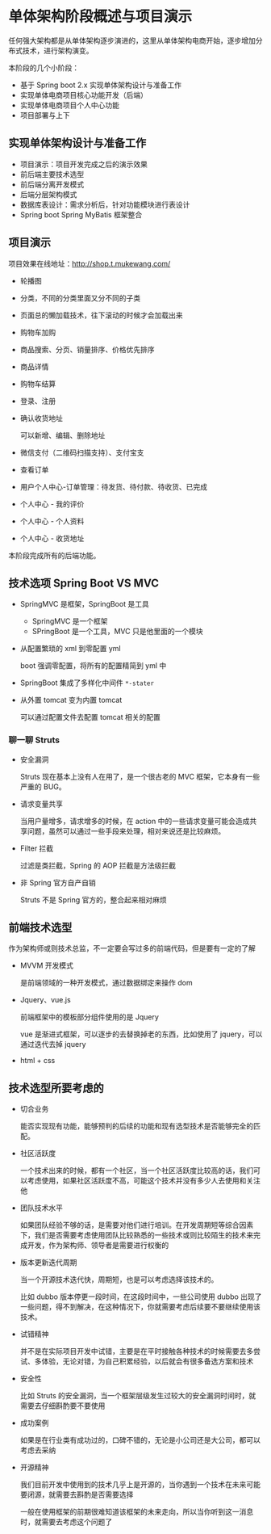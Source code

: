# 单体架构阶段概述与项目演示

任何强大架构都是从单体架构逐步演进的，这里从单体架构电商开始，逐步增加分布式技术，进行架构演变。

本阶段的几个小阶段：

- 基于 Spring boot 2.x 实现单体架构设计与准备工作
- 实现单体电商项目核心功能开发（后端）
- 实现单体电商项目个人中心功能
- 项目部署与上下

## 实现单体架构设计与准备工作

- 项目演示：项目开发完成之后的演示效果
- 前后端主要技术选型
- 前后端分离开发模式
- 后端分层架构模式
- 数据库表设计：需求分析后，针对功能模块进行表设计
- Spring boot Spring MyBatis 框架整合

## 项目演示

项目效果在线地址：http://shop.t.mukewang.com/

- 轮播图

- 分类，不同的分类里面又分不同的子类

- 页面总的懒加载技术，往下滚动的时候才会加载出来

- 购物车加购

- 商品搜索、分页、销量排序、价格优先排序

- 商品详情

- 购物车结算

- 登录、注册

- 确认收货地址

  可以新增、编辑、删除地址

- 微信支付（二维码扫描支持）、支付宝支

- 查看订单

- 用户个人中心-订单管理：待发货、待付款、待收货、已完成

- 个人中心 - 我的评价

- 个人中心 - 个人资料

- 个人中心 - 收货地址

本阶段完成所有的后端功能。

## 技术选项 Spring Boot VS MVC

- SpringMVC 是框架，SpringBoot 是工具

  - SpringMVC 是一个框架
  - SPringBoot 是一个工具，MVC 只是他里面的一个模块

- 从配置繁琐的 xml 到零配置 yml

  boot 强调零配置，将所有的配置精简到 yml 中

- SpringBoot 集成了多样化中间件 `*-stater`

- 从外置 tomcat 变为内置 tomcat

  可以通过配置文件去配置 tomcat 相关的配置

### 聊一聊 Struts

- 安全漏洞

  Struts 现在基本上没有人在用了，是一个很古老的 MVC 框架，它本身有一些严重的 BUG。

- 请求变量共享

  当用户量增多，请求增多的时候，在 action 中的一些请求变量可能会造成共享问题，虽然可以通过一些手段来处理，相对来说还是比较麻烦。

- Filter 拦截

  过滤是类拦截，Spring 的 AOP 拦截是方法级拦截

- 非 Spring 官方自产自销

  Struts 不是 Spring 官方的，整合起来相对麻烦

## 前端技术选型

作为架构师或则技术总监，不一定要会写过多的前端代码，但是要有一定的了解

- MVVM 开发模式

  是前端领域的一种开发模式，通过数据绑定来操作 dom

- Jquery、vue.js

  前端框架中的模板部分组件使用的是 Jquery

  vue 是渐进式框架，可以逐步的去替换掉老的东西，比如使用了 jquery，可以通过迭代去掉 jquery

- html + css

## 技术选型所要考虑的

- 切合业务

  能否实现现有功能，能够预判的后续的功能和现有选型技术是否能够完全的匹配。

- 社区活跃度

  一个技术出来的时候，都有一个社区，当一个社区活跃度比较高的话，我们可以考虑使用，如果社区活跃度不高，可能这个技术并没有多少人去使用和关注他

- 团队技术水平

  如果团队经验不够的话，是需要对他们进行培训。在开发周期短等综合因素下，我们是否需要考虑使用团队比较熟悉的一些技术或则比较陌生的技术来完成开发，作为架构师、领导者是需要进行权衡的

- 版本更新迭代周期

  当一个开源技术迭代快，周期短，也是可以考虑选择该技术的。

  比如 dubbo 版本停更一段时间，在这段时间中，一些公司使用 dubbo 出现了一些问题，得不到解决，在这种情况下，你就需要考虑后续要不要继续使用该技术。

- 试错精神

  并不是在实际项目开发中试错，主要是在平时接触各种技术的时候需要去多尝试、多体验，无论对错，为自己积累经验，以后就会有很多备选方案和技术

- 安全性

  比如 Struts 的安全漏洞，当一个框架层级发生过较大的安全漏洞时间时，就需要去仔细斟酌要不要使用

- 成功案例

  如果是在行业类有成功过的，口碑不错的，无论是小公司还是大公司，都可以考虑去采纳

- 开源精神

  我们目前开发中使用到的技术几乎上是开源的，当你遇到一个技术在未来可能要闭源，就需要去斟酌是否需要选择

  一般在使用框架的前期很难知道该框架的未来走向，所以当你听到这一消息时，就需要去考虑这个问题了

